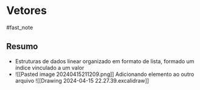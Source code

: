 # Vetores
#fast_note

## Resumo
- Estruturas de dados linear organizado em formato de lista, formado um índice vinculado a um valor
- ![[Pasted image 20240415211209.png]]
Adicionando elemento ao outro arquivo
![[Drawing 2024-04-15 22.27.39.excalidraw]]